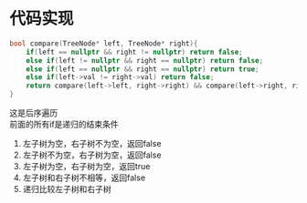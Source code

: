 # 代码实现
```c++ {.line-numbers}
bool compare(TreeNode* left, TreeNode* right){
    if(left == nullptr && right != nullptr) return false;
    else if(left != nullptr && right == nullptr) return false;
    else if(left == nullptr && right == nullptr) return true;
    else if(left->val != right->val) return false;
    return compare(left->left, right->right) && compare(left->right, right->left);
}
```
这是后序遍历   
前面的所有if是递归的结束条件   
1. 左子树为空，右子树不为空，返回false   
2. 左子树不为空，右子树为空，返回false
3. 左子树为空，右子树为空，返回true
4. 左子树和右子树不相等，返回false
5. 递归比较左子树和右子树

